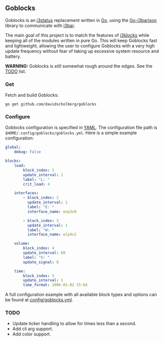 ## Goblocks

Goblocks is an [i3status](https://i3wm.org/i3status/) replacement written in [Go](https://golang.org/), using the [Go-i3barjson](https://github.com/davidscholberg/go-i3barjson) library to communicate with [i3bar](https://i3wm.org/i3bar/).

The main goal of this project is to match the features of [i3blocks](https://github.com/vivien/i3blocks) while keeping all of the modules written in pure Go. This will keep Goblocks fast and lightweight, allowing the user to configure Goblocks with a very high update frequency without fear of taking up excessive system resource and battery.

**WARNING:** Goblocks is still somewhat rough around the edges. See the [TODO](#todo) list.

### Get

Fetch and build Goblocks:

```
go get github.com/davidscholberg/goblocks
```

### Configure

Goblocks configuration is specified in [YAML](http://yaml.org/). The configuration file path is `$HOME/.config/goblocks/goblocks.yml`. Here is a simple example configuration:

```yaml
global:
    debug: False

blocks:
    load:
        block_index: 1
        update_interval: 1
        label: "L: "
        crit_load: 4

    interfaces:
        - block_index: 2
          update_interval: 1
          label: "E: "
          interface_name: enp3s0

        - block_index: 3
          update_interval: 1
          label: "W: "
          interface_name: wlp4s2

    volume:
        block_index: 4
        update_interval: 60
        label: "V: "
        update_signal: 8

    time:
        block_index: 5
        update_interval: 1
        time_format: 2006-01-02 15:04
```

A full configuration example with all available block types and options can be found at [config/goblocks.yml](config/goblocks.yml).

### TODO

* Update ticker handling to allow for times less than a second.
* Add cli arg support.
* Add color support.
